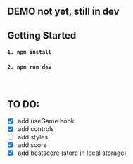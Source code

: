 ## DEMO not yet, still in dev

## Getting Started

#### `1. npm install`

#### `2. npm run dev`

<br>

## TO DO:

- [x] add useGame hook
- [x] add controls
- [ ] add styles
- [x] add score
- [x] add bestscore (store in local storage)
